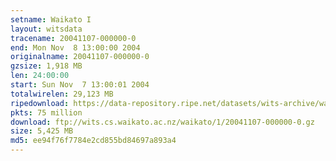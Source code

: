 ```yaml
---
setname: Waikato I
layout: witsdata
tracename: 20041107-000000-0
end: Mon Nov  8 13:00:00 2004
originalname: 20041107-000000-0
gzsize: 1,918 MB
len: 24:00:00
start: Sun Nov  7 13:00:01 2004
totalwirelen: 29,123 MB
ripedownload: https://data-repository.ripe.net/datasets/wits-archive/waikato/1/20041107-000000-0.gz
pkts: 75 million
download: ftp://wits.cs.waikato.ac.nz/waikato/1/20041107-000000-0.gz
size: 5,425 MB
md5: ee94f76f7784e2cd855bd84697a893a4
---
```

